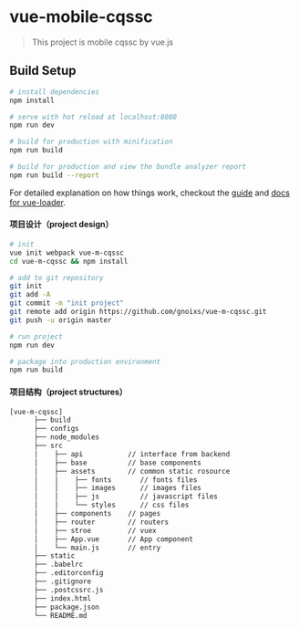 # vue-mobile-cqssc

> This project is mobile cqssc by vue.js

## Build Setup

``` bash
# install dependencies
npm install

# serve with hot reload at localhost:8080
npm run dev

# build for production with minification
npm run build

# build for production and view the bundle analyzer report
npm run build --report
```

For detailed explanation on how things work, checkout the [guide](http://vuejs-templates.github.io/webpack/) and [docs for vue-loader](http://vuejs.github.io/vue-loader).

#### 项目设计（project design）
 
```bash
# init 
vue init webpack vue-m-cqssc
cd vue-m-cqssc && npm install

# add to git repository
git init
git add -A
git commit -m "init project"
git remote add origin https://github.com/gnoixs/vue-m-cqssc.git
git push -u origin master

# run project
npm run dev

# package into production environment
npm run build
```


#### 项目结构（project structures）
```bash
[vue-m-cqssc]
      ├── build
      ├── configs
      ├── node_modules
      ├── src
      │    ├── api           // interface from backend
      │    ├── base          // base components
      │    ├── assets        // common static rosource
      │    │    ├── fonts       // fonts files
      │    │    ├── images      // images files
      │    │    ├── js          // javascript files
      │    │    └── styles      // css files
      │    ├── components    // pages
      │    ├── router        // routers
      │    ├── stroe         // vuex
      │    ├── App.vue       // App component
      │    └── main.js       // entry
      ├── static
      ├── .babelrc
      ├── .editorconfig
      ├── .gitignore
      ├── .postcssrc.js
      ├── index.html
      ├── package.json
      └── README.md
```

####
